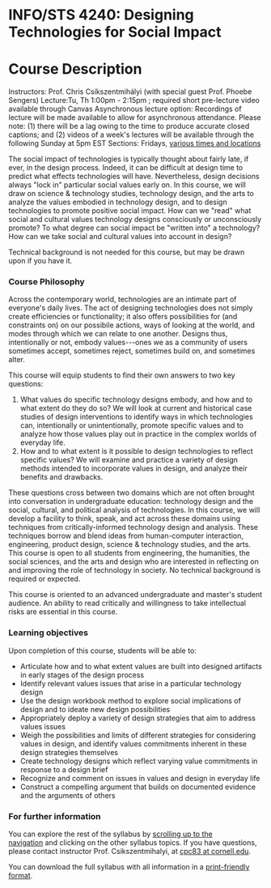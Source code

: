 INFO/STS 4240: Designing Technologies for Social Impact
=======================================================

# Course Description

Instructors: Prof. Chris Csíkszentmihályi (with special guest Prof. Phoebe Sengers)
Lecture:Tu, Th 1:00pm - 2:15pm ; required short pre-lecture video available through Canvas
Asynchronous lecture option: Recordings of lecture will be made available to allow for asynchronous attendance. Please note: (1) there will be a lag owing to the time to produce accurate closed captions; and (2) videos of a week's lectures will be available through the following Sunday at 5pm EST
Sections: Fridays, [various times and locations](https://classes.cornell.edu/browse/roster/FA21/class/INFO/4240)

The social impact of technologies is typically thought about fairly late, if ever, in the design process. Indeed, it can be difficult at design time to predict what effects technologies will have. Nevertheless, design decisions always "lock in" particular social values early on. In this course, we will draw on science & technology studies, technology design, and the arts to analyze the values embodied in technology design, and to design technologies to promote positive social impact. How can we "read" what social and cultural values technology designs consciously or unconsciously promote? To what degree can social impact be "written into" a technology? How can we take social and cultural values into account in design?

Technical background is not needed for this course, but may be drawn upon if you have it.

### Course Philosophy

Across the contemporary world, technologies are an intimate part of everyone's daily lives. The act of designing technologies does not simply create efficiencies or functionality; it also offers possibilities for (and constraints on) on our possibile actions, ways of looking at the world, and modes through which we can relate to one another. Designs thus, intentionally or not, embody values---ones we as a community of users sometimes accept, sometimes reject, sometimes build on, and sometimes alter.

This course will equip students to find their own answers to two key questions:

1. What values do specific technology designs embody, and how and to what extent do they do so?
   We will look at current and historical case studies of design interventions to identify ways in which technologies can, intentionally or unintentionally, promote specific values and to analyze how those values play out in practice in the complex worlds of everyday life.
2. How and to what extent is it possible to design technologies to reflect specific values?
   We will examine and practice a variety of design methods intended to incorporate values in design, and analyze their benefits and drawbacks.

These questions cross between two domains which are not often brought into conversation in undergraduate education: technology design and the social, cultural, and political analysis of technologies. In this course, we will develop a facility to think, speak, and act across these domains using techniques from critically-informed technology design and analysis. These techniques borrow and blend ideas from human-computer interaction, engineering, product design, science & technology studies, and the arts. This course is open to all students from engineering, the humanities, the social sciences, and the arts and design who are interested in reflecting on and improving the role of technology in society. No technical background is required or expected.

This course is oriented to an advanced undergraduate and master's student audience. An ability to read critically and willingness to take intellectual risks are essential in this course.

### Learning objectives

Upon completion of this course, students will be able to:

- Articulate how and to what extent values are built into designed artifacts in early stages of the design process
- Identify relevant values issues that arise in a particular technology design
- Use the design workbook method to explore social implications of design and to ideate new design possibilities
- Appropriately deploy a variety of design strategies that aim to address values issues
- Weigh the possibilities and limits of different strategies for considering values in design, and identify values commitments inherent in these design strategies themselves
- Create technology designs which reflect varying value commitments in response to a design brief
- Recognize and comment on issues in values and design in everyday life
- Construct a compelling argument that builds on documented evidence and the arguments of others

### For further information

You can explore the rest of the syllabus by [scrolling up to the navigation](https://courses.infosci.cornell.edu/info4240/2021fa/index.php#menu) and clicking on the other syllabus topics. If you have questions, please contact instructor Prof. Csikszentmihalyi, at [cpc83 at cornell.edu](mailto:cpc83@cornell.edu).

You can download the full syllabus with all information in a [print-friendly format](https://courses.infosci.cornell.edu/info4240/2021fa/printsyllabus.php).
